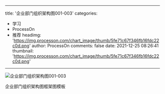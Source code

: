 
---
title: '企业部门组织架构图001-003'
categories: 
 - 学习
 - ProcessOn
 - 推荐
headimg: 'https://img.processon.com/chart_image/thumb/5fe71c67f346fb16fdc22c0d.png'
author: ProcessOn
comments: false
date: 2021-12-25 08:26:41
thumbnail: 'https://img.processon.com/chart_image/thumb/5fe71c67f346fb16fdc22c0d.png'
---

<div>   
<img class="thumb" alt="企业部门组织架构图001-003" src="https://img.processon.com/chart_image/thumb/5fe71c67f346fb16fdc22c0d.png" referrerpolicy="no-referrer">
<p>企业部门组织架构图框架图模板</p>  
</div>
            